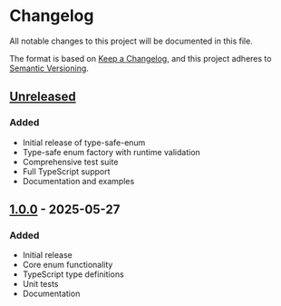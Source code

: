 # Changelog

All notable changes to this project will be documented in this file.

The format is based on [Keep a Changelog](https://keepachangelog.com/en/1.0.0/),
and this project adheres to [Semantic Versioning](https://semver.org/spec/v2.0.0.html).

## [Unreleased]

### Added
- Initial release of type-safe-enum
- Type-safe enum factory with runtime validation
- Comprehensive test suite
- Full TypeScript support
- Documentation and examples

## [1.0.0] - 2025-05-27

### Added
- Initial release
- Core enum functionality
- TypeScript type definitions
- Unit tests
- Documentation

[Unreleased]: https://github.com/elfrevaldes/safe-enum/compare/v1.0.0...HEAD
[1.0.0]: https://github.com/elfrevaldes/safe-enum/releases/tag/v1.0.0
